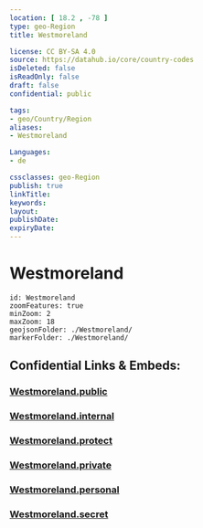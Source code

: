 ```yaml
---
location: [ 18.2 , -78 ] 
type: geo-Region
title: Westmoreland

license: CC BY-SA 4.0
source: https://datahub.io/core/country-codes
isDeleted: false
isReadOnly: false
draft: false
confidential: public

tags:
- geo/Country/Region
aliases:
- Westmoreland

Languages:
- de

cssclasses: geo-Region
publish: true
linkTitle: 
keywords: 
layout: 
publishDate: 
expiryDate: 
---
```


# Westmoreland

```leaflet
id: Westmoreland
zoomFeatures: true 
minZoom: 2 
maxZoom: 18
geojsonFolder: ./Westmoreland/
markerFolder: ./Westmoreland/
```


## Confidential Links & Embeds: 

### [Westmoreland.public](/_public/\Earth\Continent\America~Caribbean\Jamaica\Parishes~JamaicaWestmoreland.public.md) 

### [Westmoreland.internal](/_internal/\Earth\Continent\America~Caribbean\Jamaica\Parishes~JamaicaWestmoreland.internal.md) 

### [Westmoreland.protect](/_protect/\Earth\Continent\America~Caribbean\Jamaica\Parishes~JamaicaWestmoreland.protect.md) 

### [Westmoreland.private](/_private/\Earth\Continent\America~Caribbean\Jamaica\Parishes~JamaicaWestmoreland.private.md) 

### [Westmoreland.personal](/_personal/\Earth\Continent\America~Caribbean\Jamaica\Parishes~JamaicaWestmoreland.personal.md) 

### [Westmoreland.secret](/_secret/\Earth\Continent\America~Caribbean\Jamaica\Parishes~JamaicaWestmoreland.secret.md)

